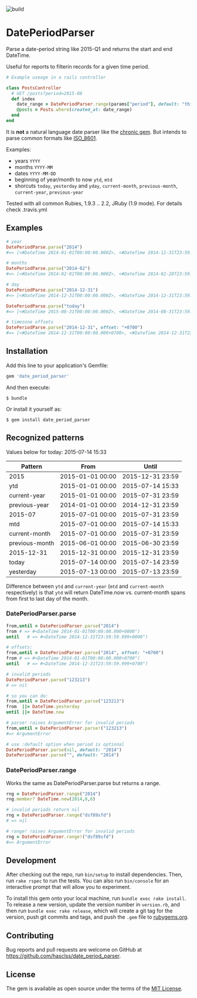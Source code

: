 ![build](https://travis-ci.org/hasclass/date_period_parser.svg?branch=master)

# DatePeriodParser

Parse a date-period string like 2015-Q1 and returns the start and end DateTime.

Useful for reports to filterin records for a given time period.

```ruby
# Example useage in a rails controller

class PostsController
  # GET /posts?period=2015-08
  def index
    date_range = DatePeriodParser.range(params["period"], default: "this-month")
    @posts = Posts.where(created_at: date_range)
  end
end
```

It is **not** a natural language date parser like the [chronic gem](https://github.com/mojombo/chronic). But intends to parse common formats like [ISO_8601](https://en.wikipedia.org/wiki/ISO_8601).

Examples:

* years  `YYYY`
* months `YYYY-MM`
* dates  `YYYY-MM-DD`
* beginning of year/month to now `ytd`, `mtd`
* shorcuts `today`, `yesterday` and `yday`, `current-month`, `previous-month`, `current-year`, `previous-year`


Tested with all common Rubies, 1.9.3 .. 2.2, JRuby (1.9 mode). For details check .travis.yml

## Examples

```ruby
# year
DatePeriodParse.parse("2014")
#=> [<#DateTime 2014-01-01T00:00:00.000Z>, <#DateTime 2014-12-31T23:59:59.999Z>]

# months
DatePeriodParse.parse("2014-02")
#=> [<#DateTime 2014-02-01T00:00:00.000Z>, <#DateTime 2014-02-28T23:59:59.999Z>]

# day
DatePeriodParse.parse("2014-12-31")
#=> [<#DateTime 2014-12-31T00:00:00.000Z>, <#DateTime 2014-12-31T23:59:59.999Z>]

DatePeriodParse.parse("today")
#=> [<#DateTime 2015-08-31T00:00:00.000Z>, <#DateTime 2014-08-31T23:59:59.999Z>]

# timezone offsets
DatePeriodParse.parse("2014-12-31", offset: "+0700")
#=> [<#DateTime 2014-12-31T00:00:00.000+0700>, <#DateTime 2014-12-31T23:59:59.999+0700>]
```

## Installation

Add this line to your application's Gemfile:

```ruby
gem 'date_period_parser'
```

And then execute:

    $ bundle

Or install it yourself as:

    $ gem install date_period_parser

## Recognized patterns

Values below for today: 2015-07-14 15:33

| Pattern            | From             | Until            |
|--------------------|------------------|------------------|
| 2015               | 2015-01-01 00:00 | 2015-12-31 23:59 |
| ytd                | 2015-01-01 00:00 | 2015-07-14 15:33 |
| current-year       | 2015-01-01 00:00 | 2015-07-31 23:59 |
| previous-year      | 2014-01-01 00:00 | 2014-12-31 23:59 |
| 2015-07            | 2015-07-01 00:00 | 2015-07-31 23:59 |
| mtd                | 2015-07-01 00:00 | 2015-07-14 15:33 |
| current-month      | 2015-07-01 00:00 | 2015-07-31 23:59 |
| previous-month     | 2015-06-01 00:00 | 2015-06-30 23:59 |
| 2015-12-31         | 2015-12-31 00:00 | 2015-12-31 23:59 |
| today              | 2015-07-14 00:00 | 2015-07-14 23:59 |
| yesterday          | 2015-07-13 00:00 | 2015-07-13 23:59 |

Difference between `ytd` and `current-year` (`mtd` and `current-month` respectively) is that `ytd` will return DateTime.now vs. current-month spans from first to last day of the month.

### DatePeriodParser.parse

```ruby
from,until = DatePeriodParser.parse("2014")
from # => #<DateTime 2014-01-01T00:00:00.000+0000")
until   # => #<DateTime 2014-12-31T23:59:59.999+0000")

# offsets:
from,until = DatePeriodParser.parse("2014", offset: "+0700")
from # => #<DateTime 2014-01-01T00:00:00.000+0700")
until   # => #<DateTime 2014-12-31T23:59:59.999+0700")

# invalid periods
DatePeriodParser.parse("123213")
# => nil

# so you can do:
from,until = DatePeriodParser.parse("123213")
from  ||= DateTime.yesterday
until ||= DateTime.now

# parse! raises ArgumentError for invalid periods
from,until = DatePeriodParser.parse!("123213")
#=> ArgumentError

# use :default option when period is optional
DatePeriodParser.parse(nil, default: "2014")
DatePeriodParser.parse("", default: "2014")
```

### DatePeriodParser.range

Works the same as DatePeriodParser.parse but returns a range.

```ruby
rng = DatePeriodParser.range("2014")
rng.member? DateTime.new(2014,8,6)

# invalid periods return nil
rng = DatePeriodParser.range("dsf89sfd")
# => nil

# range! raises ArgumentError for invalid periods
rng = DatePeriodParser.range!("dsf89sfd")
#=> ArgumentError
```

## Development

After checking out the repo, run `bin/setup` to install dependencies. Then, run `rake rspec` to run the tests. You can also run `bin/console` for an interactive prompt that will allow you to experiment.

To install this gem onto your local machine, run `bundle exec rake install`. To release a new version, update the version number in `version.rb`, and then run `bundle exec rake release`, which will create a git tag for the version, push git commits and tags, and push the `.gem` file to [rubygems.org](https://rubygems.org).

## Contributing

Bug reports and pull requests are welcome on GitHub at https://github.com/hasclss/date_period_parser.


## License

The gem is available as open source under the terms of the [MIT License](http://opensource.org/licenses/MIT).

